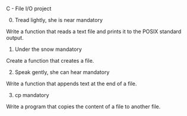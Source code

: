 C - File I/O project


0. Tread lightly, she is near
mandatory

Write a function that reads a text file and prints it to the POSIX standard output.



1. Under the snow
mandatory

Create a function that creates a file.



2. Speak gently, she can hear
mandatory

Write a function that appends text at the end of a file.



3. cp
mandatory

Write a program that copies the content of a file to another file.
